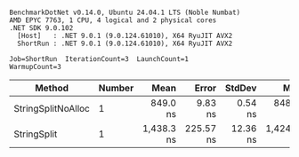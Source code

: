```

BenchmarkDotNet v0.14.0, Ubuntu 24.04.1 LTS (Noble Numbat)
AMD EPYC 7763, 1 CPU, 4 logical and 2 physical cores
.NET SDK 9.0.102
  [Host]   : .NET 9.0.1 (9.0.124.61010), X64 RyuJIT AVX2
  ShortRun : .NET 9.0.1 (9.0.124.61010), X64 RyuJIT AVX2

Job=ShortRun  IterationCount=3  LaunchCount=1  
WarmupCount=3  

```
| Method             | Number | Mean       | Error     | StdDev   | Min        | Max        | Gen0   | Gen1   | Allocated |
|------------------- |------- |-----------:|----------:|---------:|-----------:|-----------:|-------:|-------:|----------:|
| StringSplitNoAlloc | 1      |   849.0 ns |   9.83 ns |  0.54 ns |   848.7 ns |   849.7 ns |      - |      - |         - |
| StringSplit        | 1      | 1,438.3 ns | 225.57 ns | 12.36 ns | 1,424.0 ns | 1,445.8 ns | 0.1907 | 0.0019 |    3208 B |

